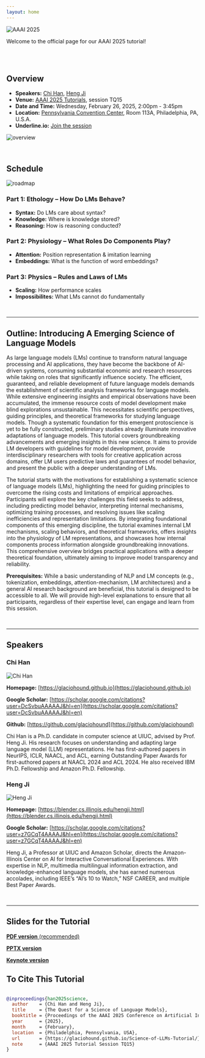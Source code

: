```yaml
---
layout: home
---
```



![AAAI 2025](images/aaai_2025.png)

Welcome to the official page for our AAAI 2025 tutorial!


<br><br>



## Overview


- **Speakers:** [Chi Han](https://glaciohound.github.io), [Heng Ji](https://blender.cs.illinois.edu/hengji.html)
- **Venue:** [AAAI 2025 Tutorials](https://aaai.org/conference/aaai/aaai-25/tutorial-and-lab-list/#TQ15), session TQ15
- **Date and Time:** Wednesday, February 26, 2025, 2:00pm - 3:45pm
- **Location:** [Pennsylvania Convention Center](https://www.paconvention.com), Room 113A, Philadelphia, PA, U.S.A.
- **Underline.io:** [Join the session](https://underline.io/events/487/schedule?timeZone=US%2FEastern&day=2025-02-26T12%3A30%3A00.000Z&query=TQ15&eventId=487&searchGroup=event_session&eventSessionId=19608)



![overview](images/science_of_lms.jpg)



<br>



## Schedule

![roadmap](images/roadmap.png)

### Part 1: Ethology – How Do LMs Behave?
- **Syntax:** Do LMs care about syntax?
- **Knowledge:** Where is knowledge stored?
- **Reasoning:** How is reasoning conducted?

### Part 2: Physiology – What Roles Do Components Play?
- **Attention:** Position representation & imitation learning
- **Embeddings:** What is the function of word embeddings?

### Part 3: Physics – Rules and Laws of LMs
- **Scaling:** How performance scales
- **Impossibilites:** What LMs cannot do fundamentally



<br>

---


## Outline: Introducing A Emerging Science of Language Models

As large language models (LMs) continue to transform natural language processing and AI applications, they have become the backbone of AI-driven systems, consuming substantial economic and research resources while taking on roles that significantly influence society. The efficient, guaranteed, and reliable development of future language models demands the establishment of scientific analysis frameworks for language models. While extensive engineering insights and empirical observations have been accumulated, the immense resource costs of model development make blind explorations unsustainable. This necessitates scientific perspectives, guiding principles, and theoretical frameworks for studying language models. Though a systematic foundation for this emergent protoscience is yet to be fully constructed, preliminary studies already illuminate innovative adaptations of language models. This tutorial covers groundbreaking advancements and emerging insights in this new science. It aims to provide LM developers with guidelines for model development, provide interdisciplinary researchers with tools for creative application across domains, offer LM users predictive laws and guarantees of model behavior, and present the public with a deeper understanding of LMs.

The tutorial starts with the motivations for establishing a systematic science of language models (LMs), highlighting the need for guiding principles to overcome the rising costs and limitations of empirical approaches. Participants will explore the key challenges this field seeks to address, including predicting model behavior, interpreting internal mechanisms, optimizing training processes, and resolving issues like scaling inefficiencies and representation limitations. By integrating foundational components of this emerging discipline, the tutorial examines internal LM mechanisms, scaling behaviors, and theoretical frameworks, offers insights into the physiology of LM representations, and showcases how internal components process information alongside groundbreaking innovations. This comprehensive overview bridges practical applications with a deeper theoretical foundation, ultimately aiming to improve model transparency and reliability.

**Prerequisites:**
While a basic understanding of NLP and LM concepts (e.g., tokenization, embeddings, attention-mechanism, LM architectures) and a general AI research background are beneficial, this tutorial is designed to be accessible to all. We will provide high-level explanations to ensure that all participants, regardless of their expertise level, can engage and learn from this session.


<br>

---

## Speakers

### **Chi Han**

![Chi Han](images/chi_han.jpg)

**Homepage:** [https://glaciohound.github.io](https://glaciohound.github.io)

**Google Scholar:** [https://scholar.google.com/citations?user=DcSvbuAAAAAJ&hl=en](https://scholar.google.com/citations?user=DcSvbuAAAAAJ&hl=en)

**Github:** [https://github.com/glaciohound](https://github.com/glaciohound)

Chi Han is a Ph.D. candidate in computer science at UIUC, advised by Prof. Heng Ji. His research focuses on understanding and adapting large language model (LLM) representations. He has first-authored papers in NeurIPS, ICLR, NAACL, and ACL, earning Outstanding Paper Awards for first-authored papers at NAACL 2024 and ACL 2024. He also received IBM Ph.D. Fellowship and Amazon Ph.D. Fellowship.

### **Heng Ji**

![Heng Ji](images/ji_heng.jpeg)

**Homepage:** [https://blender.cs.illinois.edu/hengji.html](https://blender.cs.illinois.edu/hengji.html)

**Google Scholar:** [https://scholar.google.com/citations?user=z7GCqT4AAAAJ&hl=en](https://scholar.google.com/citations?user=z7GCqT4AAAAJ&hl=en)

Heng Ji, a Professor at UIUC and Amazon Scholar, directs the Amazon-Illinois Center on AI for Interactive Conversational Experiences. With expertise in NLP, multimedia multilingual information extraction, and knowledge-enhanced language models, she has earned numerous accolades, including IEEE’s “AI’s 10 to Watch,” NSF CAREER, and multiple Best Paper Awards.

<br>

---

## Slides for the Tutorial

[**PDF version** (recommended)](assets/slides.pdf)

[**PPTX version**](https://github.com/Glaciohound/Science-of-LLMs-Tutorial/raw/refs/heads/main/assets/slides.pptx)

[**Keynote version**](https://github.com/Glaciohound/Science-of-LLMs-Tutorial/raw/refs/heads/main/assets/slides.key)


## To Cite This Tutorial

```bibtex

@inproceedings{han2025science,
  author    = {Chi Han and Heng Ji},
  title     = {The Quest for a Science of Language Models},
  booktitle = {Proceedings of the AAAI 2025 Conference on Artificial Intelligence, Tutorial Track},
  year      = {2025},
  month     = {February},
  location  = {Philadelphia, Pennsylvania, USA},
  url       = {https://glaciohound.github.io/Science-of-LLMs-Tutorial/},
  note      = {AAAI 2025 Tutorial Session TQ15}
}

```
